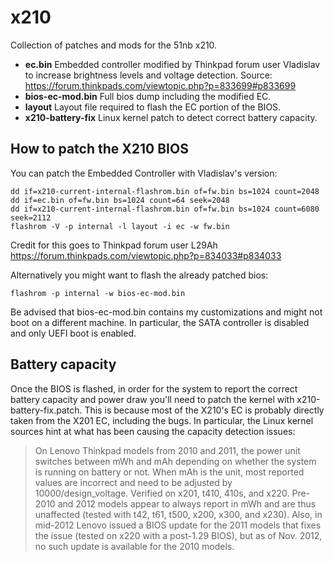 # x210

Collection of patches and mods for the 51nb x210. 
 * **ec.bin** Embedded controller modified by Thinkpad forum user Vladislav to increase brightness levels and voltage detection. Source: https://forum.thinkpads.com/viewtopic.php?p=833699#p833699
 * **bios-ec-mod.bin** Full bios dump including the modified EC. 
  * **layout** Layout file required to flash the EC portion of the BIOS.
 * **x210-battery-fix** Linux kernel patch to detect correct battery capacity.
 
 ## How to patch the X210 BIOS
 
 You can patch the Embedded Controller with Vladislav's version: 

```flashrom -p internal -r x210-current-internal-flashrom.bin
dd if=x210-current-internal-flashrom.bin of=fw.bin bs=1024 count=2048
dd if=ec.bin of=fw.bin bs=1024 count=64 seek=2048
dd if=x210-current-internal-flashrom.bin of=fw.bin bs=1024 count=6080 seek=2112
flashrom -V -p internal -l layout -i ec -w fw.bin
```
Credit for this goes to Thinkpad forum user L29Ah https://forum.thinkpads.com/viewtopic.php?p=834033#p834033

Alternatively you might want to flash the already patched bios:

```flashrom -p internal -w bios-ec-mod.bin```

Be advised that bios-ec-mod.bin contains my customizations and might not boot on a different machine. In particular, the SATA controller is disabled and only UEFI boot is enabled.

##  Battery capacity

Once the BIOS is flashed, in order for the system to report the correct battery capacity and power draw you'll need to patch the kernel with x210-battery-fix.patch. This is because most of the X210's EC is probably directly taken from the X201 EC, including the bugs.  In particular, the Linux kernel sources hint at what has been causing the capacity detection issues:

> On Lenovo Thinkpad models from 2010 and 2011, the power unit switches between mWh and mAh depending on whether the system is running on battery or not. When mAh is the unit, most reported values are incorrect and need to be adjusted by 10000/design_voltage. Verified on x201, t410, 410s, and x220. Pre-2010 and 2012 models appear to always report in mWh and are thus unaffected (tested with t42, t61, t500, x200, x300, and x230). Also, in mid-2012 Lenovo issued a BIOS update for the 2011 models that fixes the issue (tested on x220 with a post-1.29 BIOS), but as of Nov. 2012, no such update is available for the 2010 models.
